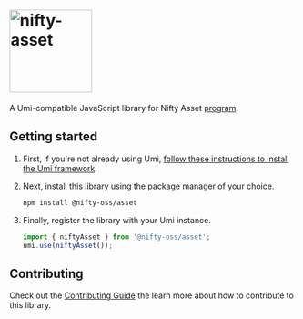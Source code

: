 # <img width="145" alt="nifty-asset" src="https://github.com/nifty-oss/asset/assets/729235/92312720-c4f3-47cf-9bdd-33963f9a43ba"/>

A Umi-compatible JavaScript library for Nifty Asset [program](https://github.com/nifty-oss/asset).

## Getting started

1. First, if you're not already using Umi, [follow these instructions to install the Umi framework](https://github.com/metaplex-foundation/umi/blob/main/docs/installation.md).

2. Next, install this library using the package manager of your choice.
   ```sh
   npm install @nifty-oss/asset
   ```
2. Finally, register the library with your Umi instance.
   ```ts
   import { niftyAsset } from '@nifty-oss/asset';
   umi.use(niftyAsset());
   ```

## Contributing

Check out the [Contributing Guide](./CONTRIBUTING.md) the learn more about how to contribute to this library.

